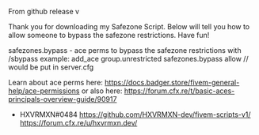 From github release v

Thank you for downloading my Safezone Script. Below will tell you how to allow someone to bypass the safezone restrictions. Have fun!

safezones.bypass - ace perms to bypass the safezone restrictions with /sbypass example: add_ace group.unrestricted safezones.bypass allow // would be put in server.cfg

Learn about ace perms here: https://docs.badger.store/fivem-general-help/ace-permissions
or also here: https://forum.cfx.re/t/basic-aces-principals-overview-guide/90917

- HXVRMXN#0484
https://github.com/HXVRMXN-dev/fivem-scripts-v1/ https://forum.cfx.re/u/hxvrmxn.dev/
